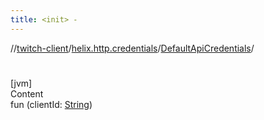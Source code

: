```yaml
---
title: <init> -
---
```

//[twitch-client](../../index.md)/[helix.http.credentials](../index.md)/[DefaultApiCredentials](index.md)/[<init>](-init-.md)



# <init>  
[jvm]  
Content  
fun [<init>](-init-.md)(clientId: [String](https://kotlinlang.org/api/latest/jvm/stdlib/kotlin/-string/index.html))  



